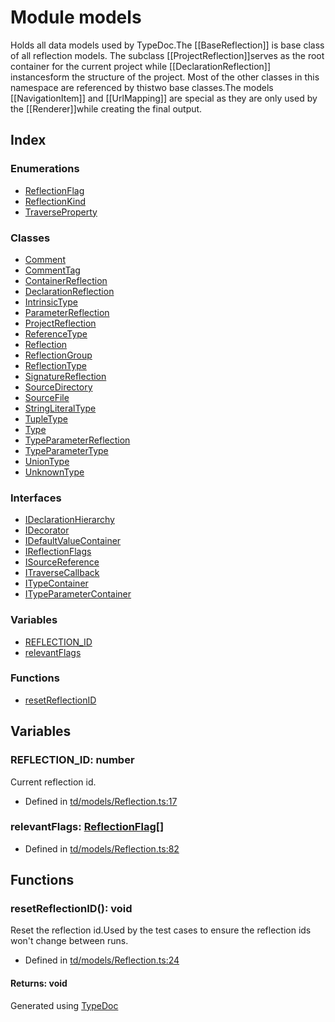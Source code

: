 # Module models
Holds all data models used by TypeDoc.The [[BaseReflection]] is base class of all reflection models. The subclass [[ProjectReflection]]serves as the root container for the current project while [[DeclarationReflection]] instancesform the structure of the project. Most of the other classes in this namespace are referenced by thistwo base classes.The models [[NavigationItem]] and [[UrlMapping]] are special as they are only used by the [[Renderer]]while creating the final output.

## Index

### Enumerations
* [ReflectionFlag](../enums/td.models.reflectionflag.md)
* [ReflectionKind](../enums/td.models.reflectionkind.md)
* [TraverseProperty](../enums/td.models.traverseproperty.md)

### Classes
* [Comment](../classes/td.models.comment.md)
* [CommentTag](../classes/td.models.commenttag.md)
* [ContainerReflection](../classes/td.models.containerreflection.md)
* [DeclarationReflection](../classes/td.models.declarationreflection.md)
* [IntrinsicType](../classes/td.models.intrinsictype.md)
* [ParameterReflection](../classes/td.models.parameterreflection.md)
* [ProjectReflection](../classes/td.models.projectreflection.md)
* [ReferenceType](../classes/td.models.referencetype.md)
* [Reflection](../classes/td.models.reflection.md)
* [ReflectionGroup](../classes/td.models.reflectiongroup.md)
* [ReflectionType](../classes/td.models.reflectiontype.md)
* [SignatureReflection](../classes/td.models.signaturereflection.md)
* [SourceDirectory](../classes/td.models.sourcedirectory.md)
* [SourceFile](../classes/td.models.sourcefile.md)
* [StringLiteralType](../classes/td.models.stringliteraltype.md)
* [TupleType](../classes/td.models.tupletype.md)
* [Type](../classes/td.models.type.md)
* [TypeParameterReflection](../classes/td.models.typeparameterreflection.md)
* [TypeParameterType](../classes/td.models.typeparametertype.md)
* [UnionType](../classes/td.models.uniontype.md)
* [UnknownType](../classes/td.models.unknowntype.md)

### Interfaces
* [IDeclarationHierarchy](../interfaces/td.models.ideclarationhierarchy.md)
* [IDecorator](../interfaces/td.models.idecorator.md)
* [IDefaultValueContainer](../interfaces/td.models.idefaultvaluecontainer.md)
* [IReflectionFlags](../interfaces/td.models.ireflectionflags.md)
* [ISourceReference](../interfaces/td.models.isourcereference.md)
* [ITraverseCallback](../interfaces/td.models.itraversecallback.md)
* [ITypeContainer](../interfaces/td.models.itypecontainer.md)
* [ITypeParameterContainer](../interfaces/td.models.itypeparametercontainer.md)

### Variables
* [REFLECTION_ID](td.models.md#reflection_id)
* [relevantFlags](td.models.md#relevantflags)

### Functions
* [resetReflectionID](td.models.md#resetreflectionid)

## Variables

### REFLECTION_ID: number
Current reflection id.
* Defined in [td/models/Reflection.ts:17](https://github.com/kimamula/typedoc/blob/HEAD/src/td/models/Reflection.ts#L17)


### relevantFlags: [ReflectionFlag](../enums/td.models.reflectionflag.md)[]

* Defined in [td/models/Reflection.ts:82](https://github.com/kimamula/typedoc/blob/HEAD/src/td/models/Reflection.ts#L82)


## Functions

### resetReflectionID(): void
Reset the reflection id.Used by the test cases to ensure the reflection ids won't change between runs.  
* Defined in [td/models/Reflection.ts:24](https://github.com/kimamula/typedoc/blob/HEAD/src/td/models/Reflection.ts#L24)

#### Returns: void


Generated using [TypeDoc](http://typedoc.io)

